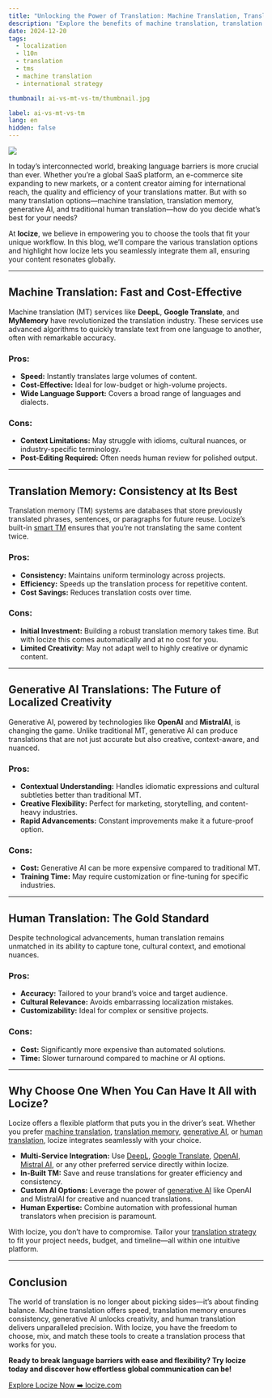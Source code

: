 ```yaml
---
title: "Unlocking the Power of Translation: Machine Translation, Translation Memory, Generative AI, and More"
description: "Explore the benefits of machine translation, translation memory, generative AI, and human translation—and discover how locize lets you seamlessly combine them all."
date: 2024-12-20
tags:
  - localization
  - l10n
  - translation
  - tms
  - machine translation
  - international strategy

thumbnail: ai-vs-mt-vs-tm/thumbnail.jpg

label: ai-vs-mt-vs-tm
lang: en
hidden: false
---
```


![](title.jpg)

In today’s interconnected world, breaking language barriers is more crucial than ever. Whether you’re a global SaaS platform, an e-commerce site expanding to new markets, or a content creator aiming for international reach, the quality and efficiency of your translations matter. But with so many translation options—machine translation, translation memory, generative AI, and traditional human translation—how do you decide what’s best for your needs?

At **locize**, we believe in empowering you to choose the tools that fit your unique workflow. In this blog, we’ll compare the various translation options and highlight how locize lets you seamlessly integrate them all, ensuring your content resonates globally.

---

## Machine Translation: Fast and Cost-Effective

Machine translation (MT) services like **DeepL**, **Google Translate**, and **MyMemory** have revolutionized the translation industry. These services use advanced algorithms to quickly translate text from one language to another, often with remarkable accuracy.

### Pros:
- **Speed:** Instantly translates large volumes of content.
- **Cost-Effective:** Ideal for low-budget or high-volume projects.
- **Wide Language Support:** Covers a broad range of languages and dialects.

### Cons:
- **Context Limitations:** May struggle with idioms, cultural nuances, or industry-specific terminology.
- **Post-Editing Required:** Often needs human review for polished output.

---

## Translation Memory: Consistency at Its Best

Translation memory (TM) systems are databases that store previously translated phrases, sentences, or paragraphs for future reuse. Locize’s built-in [smart TM](https://docs.locize.com/whats-inside/translation-memory) ensures that you’re not translating the same content twice.

### Pros:
- **Consistency:** Maintains uniform terminology across projects.
- **Efficiency:** Speeds up the translation process for repetitive content.
- **Cost Savings:** Reduces translation costs over time.

### Cons:
- **Initial Investment:** Building a robust translation memory takes time. But with locize this comes automatically and at no cost for you.
- **Limited Creativity:** May not adapt well to highly creative or dynamic content.

---

## Generative AI Translations: The Future of Localized Creativity

Generative AI, powered by technologies like **OpenAI** and **MistralAI**, is changing the game. Unlike traditional MT, generative AI can produce translations that are not just accurate but also creative, context-aware, and nuanced.

### Pros:
- **Contextual Understanding:** Handles idiomatic expressions and cultural subtleties better than traditional MT.
- **Creative Flexibility:** Perfect for marketing, storytelling, and content-heavy industries.
- **Rapid Advancements:** Constant improvements make it a future-proof option.

### Cons:
- **Cost:** Generative AI can be more expensive compared to traditional MT.
- **Training Time:** May require customization or fine-tuning for specific industries.

---

## Human Translation: The Gold Standard

Despite technological advancements, human translation remains unmatched in its ability to capture tone, cultural context, and emotional nuances.

### Pros:
- **Accuracy:** Tailored to your brand’s voice and target audience.
- **Cultural Relevance:** Avoids embarrassing localization mistakes.
- **Customizability:** Ideal for complex or sensitive projects.

### Cons:
- **Cost:** Significantly more expensive than automated solutions.
- **Time:** Slower turnaround compared to machine or AI options.

---

## Why Choose One When You Can Have It All with Locize?

Locize offers a flexible platform that puts you in the driver’s seat. Whether you prefer [machine translation](https://docs.locize.com/whats-inside/auto-machine-translation), [translation memory](https://docs.locize.com/whats-inside/translation-memory), [generative AI](/ai.html), or [human translation](https://docs.locize.com/guides-tips-and-tricks/working-with-translators), locize integrates seamlessly with your choice.

- **Multi-Service Integration:** Use [DeepL](https://www.deepl.com/), [Google Translate](https://translate.google.com/), [OpenAI](https://openai.com/), [Mistral AI](https://mistral.ai/), or any other preferred service directly within locize.
- **In-Built TM:** Save and reuse translations for greater efficiency and consistency.
- **Custom AI Options:** Leverage the power of [generative AI](/ai.html) like OpenAI and MistralAI for creative and nuanced translations.
- **Human Expertise:** Combine automation with professional human translators when precision is paramount.

With locize, you don’t have to compromise. Tailor your [translation strategy](../localization-strategy/) to fit your project needs, budget, and timeline—all within one intuitive platform.

---

## Conclusion

The world of translation is no longer about picking sides—it’s about finding balance. Machine translation offers speed, translation memory ensures consistency, generative AI unlocks creativity, and human translation delivers unparalleled precision. With locize, you have the freedom to choose, mix, and match these tools to create a translation process that works for you.

**Ready to break language barriers with ease and flexibility? Try locize today and discover how effortless global communication can be!**

[Explore Locize Now ➡️ locize.com](/)
